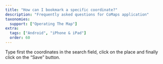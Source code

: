 ```yaml
---
title: "How can I bookmark a specific coordinate?"
description: "Frequently asked questions for CoMaps application"
taxonomies:
  support: ["Operating The Map"]
extra:
  tags: ["Android", "iPhone & iPad"]
  order: 60
---
```


Type first the coordinates in the search field, click on the place and finally click on the “Save” button.
